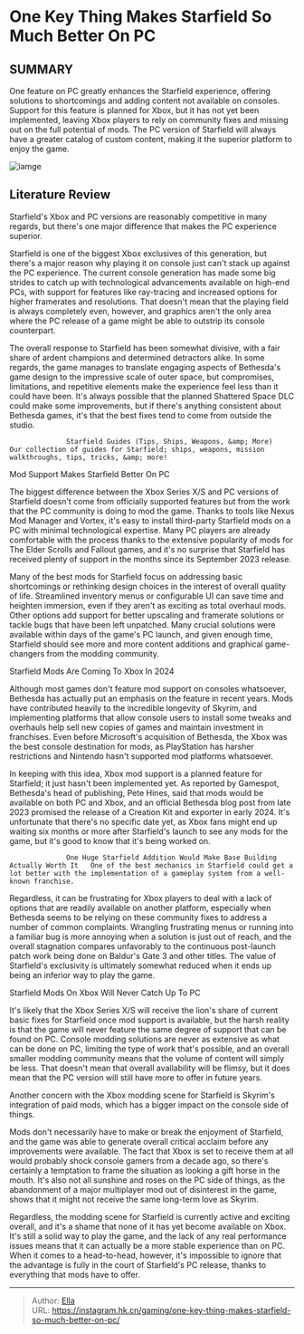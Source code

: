 # One Key Thing Makes Starfield So Much Better On PC


## SUMMARY 



  One feature on PC greatly enhances the Starfield experience, offering solutions to shortcomings and adding content not available on consoles.   Support for this feature is planned for Xbox, but it has not yet been implemented, leaving Xbox players to rely on community fixes and missing out on the full potential of mods.   The PC version of Starfield will always have a greater catalog of custom content, making it the superior platform to enjoy the game.  

![iamge](https://static1.srcdn.com/wordpress/wp-content/uploads/2024/01/adreja-from-starfield-with-a-ps5-and-xbox-logo.jpg)

## Literature Review

Starfield&#39;s Xbox and PC versions are reasonably competitive in many regards, but there&#39;s one major difference that makes the PC experience superior.




Starfield is one of the biggest Xbox exclusives of this generation, but there&#39;s a major reason why playing it on console just can&#39;t stack up against the PC experience. The current console generation has made some big strides to catch up with technological advancements available on high-end PCs, with support for features like ray-tracing and increased options for higher framerates and resolutions. That doesn&#39;t mean that the playing field is always completely even, however, and graphics aren&#39;t the only area where the PC release of a game might be able to outstrip its console counterpart.




The overall response to Starfield has been somewhat divisive, with a fair share of ardent champions and determined detractors alike. In some regards, the game manages to translate engaging aspects of Bethesda&#39;s game design to the impressive scale of outer space, but compromises, limitations, and repetitive elements make the experience feel less than it could have been. It&#39;s always possible that the planned Shattered Space DLC could make some improvements, but if there&#39;s anything consistent about Bethesda games, it&#39;s that the best fixes tend to come from outside the studio.

                  Starfield Guides (Tips, Ships, Weapons, &amp; More)   Our collection of guides for Starfield; ships, weapons, mission walkthroughs, tips, tricks, &amp; more!   


 Mod Support Makes Starfield Better On PC 
         




The biggest difference between the Xbox Series X/S and PC versions of Starfield doesn&#39;t come from officially supported features but from the work that the PC community is doing to mod the game. Thanks to tools like Nexus Mod Manager and Vortex, it&#39;s easy to install third-party Starfield mods on a PC with minimal technological expertise. Many PC players are already comfortable with the process thanks to the extensive popularity of mods for The Elder Scrolls and Fallout games, and it&#39;s no surprise that Starfield has received plenty of support in the months since its September 2023 release.

Many of the best mods for Starfield focus on addressing basic shortcomings or rethinking design choices in the interest of overall quality of life. Streamlined inventory menus or configurable UI can save time and heighten immersion, even if they aren&#39;t as exciting as total overhaul mods. Other options add support for better upscaling and framerate solutions or tackle bugs that have been left unpatched. Many crucial solutions were available within days of the game&#39;s PC launch, and given enough time, Starfield should see more and more content additions and graphical game-changers from the modding community.






 Starfield Mods Are Coming To Xbox In 2024 
          

Although most games don&#39;t feature mod support on consoles whatsoever, Bethesda has actually put an emphasis on the feature in recent years. Mods have contributed heavily to the incredible longevity of Skyrim, and implementing platforms that allow console users to install some tweaks and overhauls help sell new copies of games and maintain investment in franchises. Even before Microsoft&#39;s acquisition of Bethesda, the Xbox was the best console destination for mods, as PlayStation has harsher restrictions and Nintendo hasn&#39;t supported mod platforms whatsoever.

In keeping with this idea, Xbox mod support is a planned feature for Starfield; it just hasn&#39;t been implemented yet. As reported by Gamespot, Bethesda&#39;s head of publishing, Pete Hines, said that mods would be available on both PC and Xbox, and an official Bethesda blog post from late 2023 promised the release of a Creation Kit and exporter in early 2024. It&#39;s unfortunate that there&#39;s no specific date yet, as Xbox fans might end up waiting six months or more after Starfield&#39;s launch to see any mods for the game, but it&#39;s good to know that it&#39;s being worked on.




                  One Huge Starfield Addition Would Make Base Building Actually Worth It   One of the best mechanics in Starfield could get a lot better with the implementation of a gameplay system from a well-known franchise.   

Regardless, it can be frustrating for Xbox players to deal with a lack of options that are readily available on another platform, especially when Bethesda seems to be relying on these community fixes to address a number of common complaints. Wrangling frustrating menus or running into a familiar bug is more annoying when a solution is just out of reach, and the overall stagnation compares unfavorably to the continuous post-launch patch work being done on Baldur&#39;s Gate 3 and other titles. The value of Starfield&#39;s exclusivity is ultimately somewhat reduced when it ends up being an inferior way to play the game.



 Starfield Mods On Xbox Will Never Catch Up To PC 
          




It&#39;s likely that the Xbox Series X/S will receive the lion&#39;s share of current basic fixes for Starfield once mod support is available, but the harsh reality is that the game will never feature the same degree of support that can be found on PC. Console modding solutions are never as extensive as what can be done on PC, limiting the type of work that&#39;s possible, and an overall smaller modding community means that the volume of content will simply be less. That doesn&#39;t mean that overall availability will be flimsy, but it does mean that the PC version will still have more to offer in future years.



Another concern with the Xbox modding scene for Starfield is Skyrim&#39;s integration of paid mods, which has a bigger impact on the console side of things.




Mods don&#39;t necessarily have to make or break the enjoyment of Starfield, and the game was able to generate overall critical acclaim before any improvements were available. The fact that Xbox is set to receive them at all would probably shock console gamers from a decade ago, so there&#39;s certainly a temptation to frame the situation as looking a gift horse in the mouth. It&#39;s also not all sunshine and roses on the PC side of things, as the abandonment of a major multiplayer mod out of disinterest in the game, shows that it might not receive the same long-term love as Skyrim.




Regardless, the modding scene for Starfield is currently active and exciting overall, and it&#39;s a shame that none of it has yet become available on Xbox. It&#39;s still a solid way to play the game, and the lack of any real performance issues means that it can actually be a more stable experience than on PC. When it comes to a head-to-head, however, it&#39;s impossible to ignore that the advantage is fully in the court of Starfield&#39;s PC release, thanks to everything that mods have to offer.



---

> Author: [Ella](https://instagram.hk.cn/)  
> URL: https://instagram.hk.cn/gaming/one-key-thing-makes-starfield-so-much-better-on-pc/  

